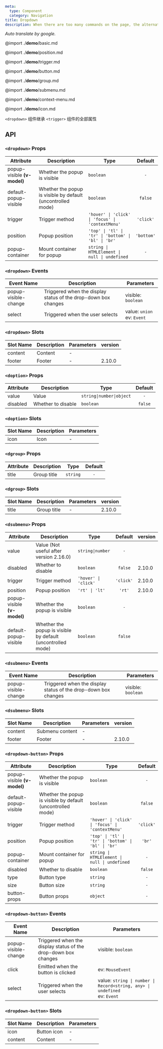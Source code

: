 ```yaml
meta:
  type: Component
  category: Navigation
title: Dropdown
description: When there are too many commands on the page, the alternative commands can be stored in the floating container that expands downward.
```

*Auto translate by google.*

@import ./__demo__/basic.md

@import ./__demo__/position.md

@import ./__demo__/trigger.md

@import ./__demo__/button.md

@import ./__demo__/group.md

@import ./__demo__/submenu.md

@import ./__demo__/context-menu.md

@import ./__demo__/icon.md

`<dropdown>` 组件继承 `<trigger>` 组件的全部属性

## API


### `<dropdown>` Props

|Attribute|Description|Type|Default|
|---|---|---|:---:|
|popup-visible **(v-model)**|Whether the popup is visible|`boolean`|`-`|
|default-popup-visible|Whether the popup is visible by default (uncontrolled mode)|`boolean`|`false`|
|trigger|Trigger method|`'hover' \| 'click' \| 'focus' \| 'contextMenu'`|`'click'`|
|position|Popup position|`'top' \| 'tl' \| 'tr' \| 'bottom' \| 'bl' \| 'br'`|`'bottom'`|
|popup-container|Mount container for popup|`string \| HTMLElement \| null \| undefined`|`-`|
### `<dropdown>` Events

|Event Name|Description|Parameters|
|---|---|---|
|popup-visible-change|Triggered when the display status of the drop-down box changes|visible: `boolean`|
|select|Triggered when the user selects|value: `union`<br>ev: `Event`|
### `<dropdown>` Slots

|Slot Name|Description|Parameters|version|
|---|---|---|:---|
|content|Content|-||
|footer|Footer|-|2.10.0|




### `<doption>` Props

|Attribute|Description|Type|Default|
|---|---|---|:---:|
|value|Value|`string\|number\|object`|`-`|
|disabled|Whether to disable|`boolean`|`false`|
### `<doption>` Slots

|Slot Name|Description|Parameters|
|---|---|---|
|icon|Icon|-|




### `<dgroup>` Props

|Attribute|Description|Type|Default|
|---|---|---|:---:|
|title|Group title|`string`|`-`|
### `<dgroup>` Slots

|Slot Name|Description|Parameters|version|
|---|---|---|:---|
|title|Group title|-|2.10.0|




### `<dsubmenu>` Props

|Attribute|Description|Type|Default|version|
|---|---|---|:---:|:---|
|value|Value (Not useful after version 2.16.0)|`string\|number`|`-`||
|disabled|Whether to disable|`boolean`|`false`|2.10.0|
|trigger|Trigger method|`'hover' \| 'click'`|`'click'`|2.10.0|
|position|Popup position|`'rt' \| 'lt'`|`'rt'`|2.10.0|
|popup-visible **(v-model)**|Whether the popup is visible|`boolean`|`-`||
|default-popup-visible|Whether the popup is visible by default (uncontrolled mode)|`boolean`|`false`||
### `<dsubmenu>` Events

|Event Name|Description|Parameters|
|---|---|---|
|popup-visible-change|Triggered when the display status of the drop-down box changes|visible: `boolean`|
### `<dsubmenu>` Slots

|Slot Name|Description|Parameters|version|
|---|---|---|:---|
|content|Submenu content|-||
|footer|Footer|-|2.10.0|




### `<dropdown-button>` Props

|Attribute|Description|Type|Default|
|---|---|---|:---:|
|popup-visible **(v-model)**|Whether the popup is visible|`boolean`|`-`|
|default-popup-visible|Whether the popup is visible by default (uncontrolled mode)|`boolean`|`false`|
|trigger|Trigger method|`'hover' \| 'click' \| 'focus' \| 'contextMenu'`|`'click'`|
|position|Popup position|`'top' \| 'tl' \| 'tr' \| 'bottom' \| 'bl' \| 'br'`|`'br'`|
|popup-container|Mount container for popup|`string \| HTMLElement \| null \| undefined`|`-`|
|disabled|Whether to disable|`boolean`|`false`|
|type|Button type|`string`|`-`|
|size|Button size|`string`|`-`|
|button-props|Button props|`object`|`-`|
### `<dropdown-button>` Events

|Event Name|Description|Parameters|
|---|---|---|
|popup-visible-change|Triggered when the display status of the drop-down box changes|visible: `boolean`|
|click|Emitted when the button is clicked|ev: `MouseEvent`|
|select|Triggered when the user selects|value: `string \| number \| Record<string, any> \| undefined`<br>ev: `Event`|
### `<dropdown-button>` Slots

|Slot Name|Description|Parameters|
|---|---|---|
|icon|Button icon|-|
|content|Content|-|


